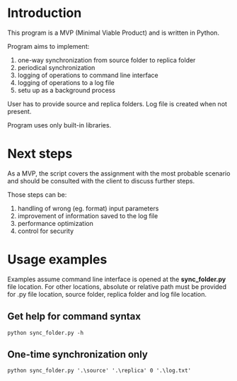 # Introduction
This program is a MVP (Minimal Viable Product) and is written in Python.

Program aims to implement:
1. one-way synchronization from source folder to replica folder
1. periodical synchronization
1. logging of operations to command line interface
1. logging of operations to a log file
1. setu up as a background process

User has to provide source and replica folders. Log file is created when not present.

Program uses only built-in libraries. 

# Next steps
As a MVP, the script covers the assignment with the most probable scenario and should be consulted with the client to discuss further steps.

Those steps can be:
1. handling of wrong (eg. format) input parameters
1. improvement of information saved to the log file 
1. performance optimization
1. control for security

# Usage examples
Examples assume command line interface is opened at the __sync_folder.py__ file location. For other locations, absolute or relative path must be provided for .py file location, source folder, replica folder and log file location.

## Get help for command syntax
```
python sync_folder.py -h
```

## One-time synchronization only
```
python sync_folder.py '.\source' '.\replica' 0 '.\log.txt'
```
